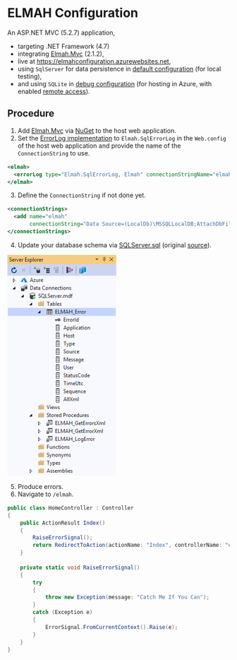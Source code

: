 # ELMAH Configuration

An ASP.NET MVC (5.2.7) application, 

- targeting .NET Framework (4.7)
- integrating [Elmah.Mvc](https://github.com/alexbeletsky/elmah-mvc) (2.1.2),
- live at https://elmahconfiguration.azurewebsites.net, 
- using `SqlServer` for data persistence in [default configuration](ElmahConfiguration/ElmahConfiguration/Web.config) (for local testing),
- and using `SQLite` in [debug configuration](ElmahConfiguration/ElmahConfiguration/Web.Debug.config) (for hosting in Azure, with enabled [remote access](https://code.google.com/archive/p/elmah/wikis/SecuringErrorLogPages.wiki)).

## Procedure

1. Add [Elmah.Mvc](https://github.com/alexbeletsky/elmah-mvc) via [NuGet](https://www.nuget.org/packages/Elmah.MVC/) to the host web application.
2. Set the [ErrorLog implementation](https://elmah.github.io/a/error-log-implementations/) to `Elmah.SqlErrorLog` in the `Web.config` of the host web application and provide the name of the `ConnectionString` to use.

```xml
<elmah>
  <errorLog type="Elmah.SqlErrorLog, Elmah" connectionStringName="elmah" />
</elmah>
```

3. Define the `ConnectionString` if not done yet.

```xml
<connectionStrings>
  <add name="elmah"
       connectionString="Data Source=(LocalDb)\MSSQLLocalDB;AttachDbFilename=|DataDirectory|\SQLServer.mdf;Integrated Security=True" />
</connectionStrings>
```

4. Update your database schema via [SQLServer.sql](ElmahConfiguration/App_Data/SQLServer.sql) (original [source](https://github.com/elmah/SqlErrorLog)).

![Schema](ElmahConfiguration/Content/Schema.png)

5. Produce errors.
6. Navigate to `/elmah`.

```csharp
public class HomeController : Controller
{
    public ActionResult Index()
    {
        RaiseErrorSignal();
        return RedirectToAction(actionName: "Index", controllerName: "elmah");
    }

    private static void RaiseErrorSignal()
    {
        try
        {
            throw new Exception(message: "Catch Me If You Can");
        }
        catch (Exception e)
        {
            ErrorSignal.FromCurrentContext().Raise(e);
        }
    }
}
```


